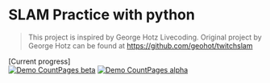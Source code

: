 # SLAM Practice with python
> This project is inspired by George Hotz Livecoding.
> Original project by George Hotz can be found at https://github.com/geohot/twitchslam

[Current progress]\
[![Demo CountPages beta](https://j.gifs.com/yrqAoW.gif)](https://youtu.be/IP0-AicVcDk)
[![Demo CountPages alpha](https://j.gifs.com/yrqAoW.gif)](https://youtu.be/j_OYeAVVTjs)
